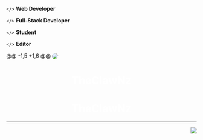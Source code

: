 `</>` **Web Developer** 

`</>` **Full-Stack Developer** 

`</>` **Student** 

`</>` **Editor** 

@@ -1,5 +1,6 @@
<img align="center" src="https://cdn.discordapp.com/avatars/440575579335557121/04475b777c5b58bf6e4fc7886020d679.png?size=1024" style="border-radius: 50%;">
<h1 align="center" style="color:#fff">TheClawNz</h1>
<h1 align="center" style="color:#fff">
  TheClawNz
</h1>
<hr> 
<img align="right" src="https://github-readme-stats.vercel.app/api?username=TheClawNz&theme=tokyonight&show_icons=true" />
<h3 align="left">

